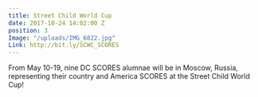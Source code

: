 ```yaml
---
title: Street Child World Cup
date: 2017-10-24 14:02:00 Z
position: 3
Image: "/uploads/IMG_6822.jpg"
Link: http://bit.ly/SCWC_SCORES
---
```


From May 10-19, nine DC SCORES alumnae will be in Moscow, Russia, representing their country and America SCORES at the Street Child World Cup!